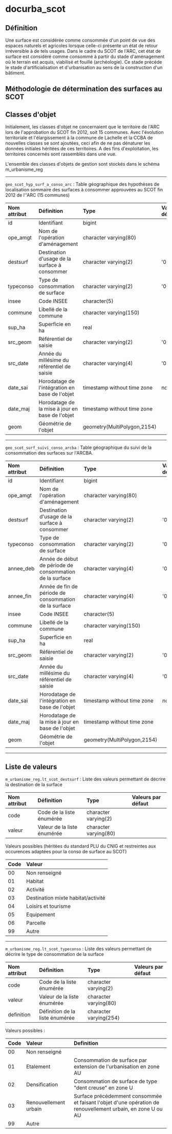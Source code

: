 # docurba_scot

## Définition

Une surface est considérée comme consommée d'un point de vue des espaces naturels et agricoles lorsque celle-ci présente un état de retour irréversible à de tels usages. Dans le cadre du SCOT de l'ARC, cet état de surface est considéré comme consommé à partir du stade d'aménagement où le terrain est acquis, viabilisé et fouillé (archéologie). Ce stade précéde le stade d'artificialisation et d'urbanisation au sens de la construction d'un bâtiment. 

## Méthodologie de détermination des surfaces au SCOT


## Classes d'objet

Initialement, les classes d'objet ne concernaient que le territoire de l'ARC lors de l'approbation du SCOT fin 2012, soit 15 communes.
Avec l'évolution territoriale et l'élargissement à la commune de Lachelle et la CCBA de nouvelles classes se sont ajoutées, ceci afin de ne pas dénaturer les données initiales héritées de ces territoires.
A des fins d'exploitation, les territoires concernés sont rassemblés dans une vue.

L'ensemble des classes d'objets de gestion sont stockés dans le schéma m_urbanisme_reg

---

   `geo_scot_hyp_surf_a_conso_arc` : Table géographique des hypothèses de localisation sommaire des surfaces à consommer approuvées au SCOT fin 2012 de l''ARC (15 communes)

|Nom attribut | Définition | Type | Valeurs par défaut |
|:---|:---|:---|:---|
|id|Identifiant|bigint| |
|ope_amgt|Nom de l'opération d'aménagement|character varying(80)| |
|destsurf|Destination d'usage de la surface à consommer|character varying(2)|'00'::bpchar|
|typeconso|Type de consommation de surface|character varying(2)|'00'::bpchar|
|insee|Code INSEE|character(5)| |
|commune|Libellé de la commune|character varying(150)| |
|sup_ha|Superficie en ha|real| |
|src_geom|Référentiel de saisie|character varying(2)|'00'::bpchar|
|src_date|Année du millésime du référentiel de saisie|character varying(4)|'0000'::bpchar|
|date_sai|Horodatage de l'intégration en base de l'objet|timestamp without time zone|now()|
|date_maj|Horodatage de la mise à jour en base de l'objet|timestamp without time zone| |
|geom|Géométrie de l'objet|geometry(MultiPolygon,2154)| |

---

   `geo_scot_surf_suivi_conso_arcba` : Table géographique du suivi de la consommation des surfaces sur l'ARCBA.

|Nom attribut | Définition | Type | Valeurs par défaut |
|:---|:---|:---|:---|
|id|Identifiant|bigint| |
|ope_amgt|Nom de l'opération d'aménagement|character varying(80)| |
|destsurf|Destination d'usage de la surface à consommer|character varying(2)|'00'::bpchar|
|typeconso|Type de consommation de surface|character varying(2)|'00'::bpchar|
|annee_deb|Année de début de période de consommation de la surface|character varying(4)|'0000'::bpchar|
|annee_fin|Année de fin de période de consommation de la surface|character varying(4)|'0000'::bpchar|
|insee|Code INSEE|character(5)| |
|commune|Libellé de la commune|character varying(150)| |
|sup_ha|Superficie en ha|real| |
|src_geom|Référentiel de saisie|character varying(2)|'00'::bpchar|
|src_date|Année du millésime du référentiel de saisie|character varying(4)|'0000'::bpchar|
|date_sai|Horodatage de l'intégration en base de l'objet|timestamp without time zone|now()|
|date_maj|Horodatage de la mise à jour en base de l'objet|timestamp without time zone| |
|geom|Géométrie de l'objet|geometry(MultiPolygon,2154)| |

---

## Liste de valeurs

`m_urbanisme_reg.lt_scot_destsurf` : Liste des valeurs permettant de décrire la destination de la surface

|Nom attribut | Définition | Type  | Valeurs par défaut |
|:---|:---|:---|:---|    
|code|Code de la liste énumérée|character varying(2)| |
|valeur|Valeur de la liste énumérée|character varying(80)| |

Valeurs possibles (héritées du standard PLU du CNIG et restreintes aux occurences adaptées pour la conso de surface au SCOT)

|Code|Valeur|
|:---|:---|
|00|Non renseigné|
|01|Habitat|
|02|Activité|
|03|Destination mixte habitat/activité|
|04|Loisirs et tourisme|
|05|Equipement|
|06|Parcelle|
|99|Autre|

---

`m_urbanisme_reg.lt_scot_typeconso` : Liste des valeurs permettant de décrire le type de consommation de la surface

|Nom attribut | Définition | Type  | Valeurs par défaut |
|:---|:---|:---|:---|    
|code|Code de la liste énumérée|character varying(2)| |
|valeur|Valeur de la liste énumérée|character varying(80)| |
|definition|Définition de la liste énumérée|character varying(254)| |

Valeurs possibles :

|Code|Valeur|Definition|
|:---|:---|:---|
|00|Non renseigné| |
|01|Etalement|Consommation de surface par extension de l'urbanisation en zone AU|
|02|Densification|Consommation de surface de type "dent creuse" en zone U|
|03|Renouvellement urbain|Surface précédemment consommée et faisant l'objet d'une opération de renouvellement urbain, en zone U ou AU|
|99|Autre| |

